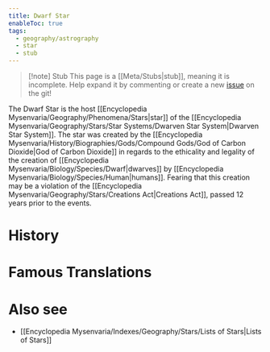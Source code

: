 ```yaml
---
title: Dwarf Star
enableToc: true
tags:
  - geography/astrography
  - star
  - stub
---
```


> [!note] Stub
> This page is a [[Meta/Stubs|stub]], meaning it is incomplete. Help expand it by commenting or create a new [issue](https://github.com/RagtimeGal/quartz--encyclopedia-mysenvaria/issues/new/choose) on the git!

The Dwarf Star is the host [[Encyclopedia Mysenvaria/Geography/Phenomena/Stars|star]] of the [[Encyclopedia Mysenvaria/Geography/Stars/Star Systems/Dwarven Star System|Dwarven Star System]]. The star was created by the [[Encyclopedia Mysenvaria/History/Biographies/Gods/Compound Gods/God of Carbon Dioxide|God of Carbon Dioxide]] in regards to the ethicality and legality of the creation of [[Encyclopedia Mysenvaria/Biology/Species/Dwarf|dwarves]] by [[Encyclopedia Mysenvaria/Biology/Species/Human|humans]]. Fearing that this creation may be a violation of the [[Encyclopedia Mysenvaria/Geography/Stars/Creations Act|Creations Act]], passed 12 years prior to the events.
# History

# Famous Translations

# Also see
- [[Encyclopedia Mysenvaria/Indexes/Geography/Stars/Lists of Stars|Lists of Stars]]
